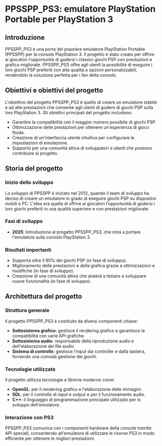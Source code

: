 # PPSSPP_PS3: emulatore PlayStation Portable per PlayStation 3

## Introduzione

PPSSPP_PS3 è una porta del popolare emulatore PlayStation Portable (PPSSPP) per la console PlayStation 3. Il progetto è stato creato per offrire ai giocatori l'opportunità di godersi i classici giochi PSP con prestazioni e grafica migliorate. PPSSPP_PS3 offre agli utenti la possibilità di eseguire i loro giochi PSP preferiti con alta qualità e opzioni personalizzabili, rendendolo la soluzione perfetta per i fan della console.

## Obiettivi e obiettivi del progetto

L'obiettivo del progetto PPSSPP_PS3 è quello di creare un emulatore stabile e ad alte prestazioni che consente agli utenti di godere di giochi PSP sulla loro PlayStation 3. Gli obiettivi principali del progetto includono:

- Garantire la compatibilità con il maggior numero possibile di giochi PSP.
- Ottimizzazione delle prestazioni per ottenere un'esperienza di gioco fluida.
- Creazione di un'interfaccia utente intuitiva per configurare le impostazioni di emulazione.
- Supporto per una comunità attiva di sviluppatori e utenti che possono contribuire al progetto.

## Storia del progetto

### Inizio dello sviluppo

Lo sviluppo di PPSSPP è iniziato nel 2012, quando il team di sviluppo ha deciso di creare un emulatore in grado di eseguire giochi PSP su dispositivi mobili e PC. L'idea era quella di offrire ai giocatori l'opportunità di godersi i loro giochi preferiti in una qualità superiore e con prestazioni migliorate.

### Fasi di sviluppo

- **2025**: Introduzione al progetto PPSSPP_PS3, che mira a portare l'emulatore sulla console PlayStation 3.

### Risultati importanti

- Supporta oltre il 90% dei giochi PSP (in fase di sviluppo).
- Miglioramento delle prestazioni e della grafica grazie a ottimizzazioni e modifiche (in fase di sviluppo).
- Creazione di una comunità attiva che aiuterà a testare e sviluppare nuove funzionalità (in fase di sviluppo).

## Architettura del progetto

### Struttura generale

Il progetto PPSSPP_PS3 è costituito da diversi componenti chiave:

- **Sottosistema grafico**: gestisce il rendering grafico e garantisce la compatibilità con varie API grafiche.
- **Sottosistema audio**: responsabile della riproduzione audio e dell'elaborazione dei file audio.
- **Sistema di controllo**: gestisce l'input dai controller e dalla tastiera, fornendo una comoda gestione dei giochi.

### Tecnologie utilizzate

Il progetto utilizza tecnologie e librerie moderne come:

- **OpenGL**: per il rendering grafico e l'elaborazione delle immagini.
- **SDL**: per il controllo di input e output e per il funzionamento audio.
- **C++**: il linguaggio di programmazione principale utilizzato per lo sviluppo dell'emulatore.

### Interazione con PS3

PPSSPP_PS3 comunica con i componenti hardware della console tramite API speciali, consentendo all'emulatore di utilizzare le risorse PS3 in modo efficiente per ottenere le migliori prestazioni.

